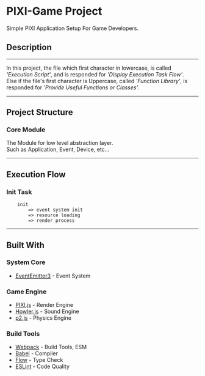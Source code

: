 # PIXI-Game Project

Simple PIXI Application Setup For Game Developers.

## Description
---  
In this project, 
the file which first character in lowercase, 
is called *'Execution Script'*, 
and is responded for *'Display Execution Task Flow'*.  
Else if the file's first character is Uppercase,
called *'Function Library'*,
is responded for *'Provide Useful Functions or Classes'*. 

---
## Project Structure

### Core Module

The Module for low level abstraction layer.  
Such as Application, Event, Device, etc...

---
## Execution Flow

### Init Task
```
    init
        => event system init
        => resource loading
        => render process
```



---
## Built With

### System Core
* [EventEmitter3](https://github.com/primus/eventemitter3) - Event System

### Game Engine
* [PIXI.js](https://github.com/pixijs/pixi.js) - Render Engine
* [Howler.js](https://github.com/goldfire/howler.js) - Sound Engine
* [p2.js](https://github.com/schteppe/p2.js) - Physics Engine

### Build Tools
* [Webpack](https://webpack.js.org/) - Build Tools, ESM
* [Babel](https://babeljs.io/) - Compiler 
* [Flow](https://flow.org/) - Type Check
* [ESLint](https://eslint.org/) - Code Quality
